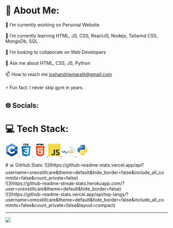 # 💫 About Me:
🔭 I’m currently working on Personal Website<br><br>🌱 I’m currently learning  HTML, JS, CSS, ReactJS, Nodejs, Tailwind CSS, MongoDb, SQL<br><br>👯 I’m looking to collaborate on  Web Developers<br><br>💬 Ask me about HTML, CSS, JS, Python<br><br>📫 How to reach me joshandriemaralit@gmail.com<br><br>⚡ Fun fact: I never skip gym in years.


## 🌐 Socials:


# 💻 Tech Stack:
<p align="left"> <a href="https://www.w3schools.com/cpp/" target="_blank" rel="noreferrer"> <img src="https://raw.githubusercontent.com/devicons/devicon/master/icons/cplusplus/cplusplus-original.svg" alt="cplusplus" width="40" height="40"/> </a> <a href="https://www.w3schools.com/css/" target="_blank" rel="noreferrer"> <img src="https://raw.githubusercontent.com/devicons/devicon/master/icons/css3/css3-original-wordmark.svg" alt="css3" width="40" height="40"/> </a> <a href="https://www.w3.org/html/" target="_blank" rel="noreferrer"> <img src="https://raw.githubusercontent.com/devicons/devicon/master/icons/html5/html5-original-wordmark.svg" alt="html5" width="40" height="40"/> </a> <a href="https://developer.mozilla.org/en-US/docs/Web/JavaScript" target="_blank" rel="noreferrer"> <img src="https://raw.githubusercontent.com/devicons/devicon/master/icons/javascript/javascript-original.svg" alt="javascript" width="40" height="40"/> </a> <a href="https://www.mysql.com/" target="_blank" rel="noreferrer"> <img src="https://raw.githubusercontent.com/devicons/devicon/master/icons/mysql/mysql-original-wordmark.svg" alt="mysql" width="40" height="40"/> </a> <a href="https://www.python.org" target="_blank" rel="noreferrer"> <img src="https://raw.githubusercontent.com/devicons/devicon/master/icons/python/python-original.svg" alt="python" width="40" height="40"/> </a> </p>
# 📊 GitHub Stats:
![](https://github-readme-stats.vercel.app/api?username=oreostillcare&theme=default&hide_border=false&include_all_commits=false&count_private=false)<br/>
![](https://github-readme-streak-stats.herokuapp.com/?user=oreostillcare&theme=default&hide_border=false)<br/>
![](https://github-readme-stats.vercel.app/api/top-langs/?username=oreostillcare&theme=default&hide_border=false&include_all_commits=false&count_private=false&layout=compact)

---
[![](https://visitcount.itsvg.in/api?id=oreostillcare&icon=0&color=0)](https://visitcount.itsvg.in)
